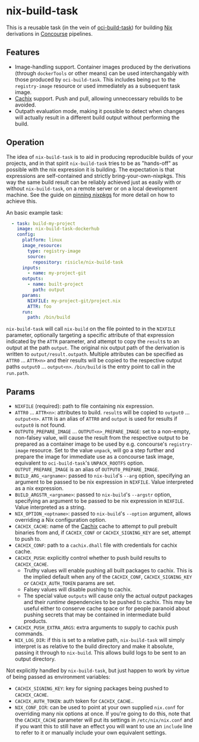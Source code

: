 # nix-build-task

This is a reusable task (in the vein of
[oci-build-task](https://github.com/vito/oci-build-task)) for building
[Nix](https://nixos.org/) derivations in [Concourse](https://concourse-ci.org/)
pipelines.

## Features

- Image-handling support. Container images produced by the derivations (through
  `dockerTools` or other means) can be used interchangably with those produced by
  `oci-build-task`. This includes being `put` to the `registry-image` resource or
  used immediately as a subsequent task image.
- [Cachix](https://cachix.org/) support. Push and pull, allowing unneccessary rebuilds
  to be avoided.
- Outpath evaluation mode, making it possible to detect when changes will actually
  result in a different build output without performing the build.

## Operation

The idea of `nix-build-task` is to aid in producing reproducible builds of your
projects, and in that spirit `nix-build-task` tries to be as "hands-off" as possible
with the nix expression it is building. The expectation is that expressions are
self-contained and strictly bring-your-own-nixpkgs. This way the same build result can
be reliably achieved just as easily with or without `nix-build-task`, on a remote server
or on a local development machine. See the guide on
[pinning nixpkgs](https://nixos.org/guides/towards-reproducibility-pinning-nixpkgs.html)
for more detail on how to achieve this.

An basic example task:

```yaml
  - task: build-my-project
    image: nix-build-task-dockerhub
    config:
      platform: linux
      image_resource:
        type: registry-image
        source:
          repository: risicle/nix-build-task
      inputs:
        - name: my-project-git
      outputs:
        - name: built-project
          path: output
      params:
        NIXFILE: my-project-git/project.nix
        ATTR: foo
      run:
        path: /bin/build
```

`nix-build-task` will call `nix-build` on the file pointed to in the `NIXFILE` parameter,
optionally targeting a specific attribute of that expression indicated by the `ATTR`
parameter, and attempt to copy the `result`s to an output at the path `output`. The
original nix output path of the derivation is written to `output/result.outpath`.
Multiple attributes can be specified as `ATTR0` ... `ATTR<n>` and their results will be
copied to the respective output paths `output0` ... `output<n>`. `/bin/build` is the
entry point to call in the `run.path`.

## Params

- `NIXFILE` (required): path to file containing nix expression.
- `ATTR0` ... `ATTR<n>`: attributes to build. `result`s will be copied to `output0` ...
  `output<n>`. `ATTR` is an alias of `ATTR0` and `output` is used for results if
  `output0` is not found.
- `OUTPUT0_PREPARE_IMAGE` ... `OUTPUT<n>_PREPARE_IMAGE`: set to a non-empty, non-falsey
  value, will cause the result from the respective output to be prepared as a container
  image to be used by e.g. concourse's `registry-image` resource. Set to the value
  `unpack`, will go a step further and prepare the image for immediate use as a concourse
  task image, equivalent to `oci-build-task`'s `UNPACK_ROOTFS` option.
  `OUTPUT_PREPARE_IMAGE` is an alias of `OUTPUT0_PREPARE_IMAGE`.
- `BUILD_ARG_<argname>`: passed to `nix-build`'s `--arg` option, specifying an argument
  to be passed to be nix expression in `NIXFILE`. Value interpreted as a nix expression.
- `BUILD_ARGSTR_<argname>`: passed to `nix-build`'s `--argstr` option, specifying an
  argument to be passed to be nix expression in `NIXFILE`. Value interpreted as a string.
- `NIX_OPTION_<optname>`: passed to `nix-build`'s `--option` argument, allows overriding
  a Nix configuration option.
- `CACHIX_CACHE`: name of the [Cachix](https://cachix.org/) cache to attempt to pull
  prebuilt binaries from and, if `CACHIX_CONF` or `CACHIX_SIGNING_KEY` are set, attempt
  to push to.
- `CACHIX_CONF`: path to a `cachix.dhall` file with credentials for cachix cache.
- `CACHIX_PUSH`: explicitly control whether to push build results to `CACHIX_CACHE`.
  - Truthy values will enable pushing all built packages to cachix. This is the implied
    default when any of the `CACHIX_CONF`, `CACHIX_SIGNING_KEY` or `CACHIX_AUTH_TOKEN`
    params are set.
  - Falsey values will disable pushing to cachix.
  - The special value `outputs` will cause only the actual output packages and their
    *runtime* dependencies to be pushed to cachix. This may be useful either to conserve
    cache space or for people paranoid about pushing secrets that may be contained in
    intermediate build products.
- `CACHIX_PUSH_EXTRA_ARGS`: extra arguments to supply to cachix push commands.
- `NIX_LOG_DIR`: if this is set to a relative path, `nix-build-task` will simply
  interpret is as relative to the build directory and make it absolute, passing it
  through to `nix-build`. This allows build logs to be sent to an output directory.

Not explicitly handled by `nix-build-task`, but just happen to work by virtue of being
passed as environment variables:

- `CACHIX_SIGNING_KEY`: key for signing packages being pushed to `CACHIX_CACHE`.
- `CACHIX_AUTH_TOKEN`: auth token for `CACHIX_CACHE`..
- `NIX_CONF_DIR`: can be used to point at your own supplied `nix.conf` for overriding
  many nix options at once. If you're going to do this, note that the `CACHIX_CACHE`
  parameter will put its settings in `/etc/nix/nix.conf` and if you want this to still
  have an effect you will want to use an `include` line to refer to it or manually
  include your own equivalent settings.
